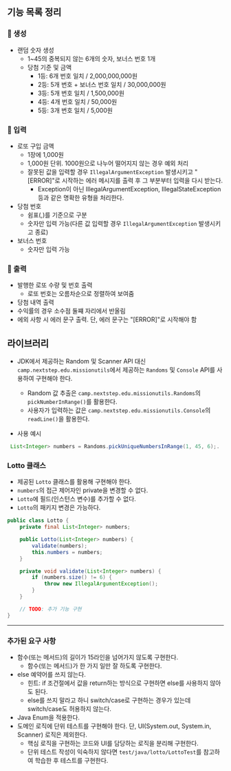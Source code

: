 ## 기능 목록 정리
### 🎲 생성
- 랜덤 숫자 생성
    - 1~45의 중복되지 않는 6개의 숫자, 보너스 번호 1개
    - 당첨 기준 및 금액
      - 1등: 6개 번호 일치 / 2,000,000,000원
      - 2등: 5개 번호 + 보너스 번호 일치 / 30,000,000원
      - 3등: 5개 번호 일치 / 1,500,000원
      - 4등: 4개 번호 일치 / 50,000원
      - 5등: 3개 번호 일치 / 5,000원

### 📝 입력
- 로또 구입 금액
    - 1장에 1,000원
    - 1,000원 단위. 1000원으로 나누어 떨어지지 않는 경우 예외 처리
    - 잘못된 값을 입력할 경우 `IllegalArgumentException` 발생시키고 "[ERROR]"로 시작하는 에러 메시지를 출력 후 그 부분부터 입력을 다시 받는다.
      - Exception이 아닌 IllegalArgumentException, IllegalStateException 등과 같은 명확한 유형을 처리한다.
- 당첨 번호
    - 쉼표(,)를 기준으로 구분
    - 숫자만 입력 가능(다른 값 입력할 경우 `IllegalArgumentException` 발생시키고 종료)
- 보너스 번호
  - 숫자만 입력 가능

### 🧾 출력
- 발행한 로또 수량 및 번호 출력
  - 로또 번호는 오름차순으로 정렬하여 보여줌
- 당첨 내역 출력
- 수익률의 경우 소수점 둘쨰 자리에서 반올림
- 에외 사항 시 에러 문구 출력. 단, 에러 문구는 "[ERROR]"로 시작해야 함

## 라이브러리

- JDK에서 제공하는 Random 및 Scanner API 대신 `camp.nextstep.edu.missionutils`에서 제공하는 `Randoms` 및 `Console` API를 사용하여 구현해야 한다.
    - Random 값 추출은 `camp.nextstep.edu.missionutils.Randoms`의 `pickNumberInRange()`를 활용한다.
    - 사용자가 입력하는 값은 `camp.nextstep.edu.missionutils.Console`의 `readLine()`을 활용한다.

- 사용 예시
```java  
 List<Integer> numbers = Randoms.pickUniqueNumbersInRange(1, 45, 6);.
```


### Lotto 클래스

- 제공된 `Lotto` 클래스를 활용해 구현해야 한다.
- `numbers`의 접근 제어자인 private을 변경할 수 없다.
- `Lotto`에 필드(인스턴스 변수)를 추가할 수 없다.
- `Lotto`의 패키지 변경은 가능하다.

```java
public class Lotto {
    private final List<Integer> numbers;

    public Lotto(List<Integer> numbers) {
        validate(numbers);
        this.numbers = numbers;
    }

    private void validate(List<Integer> numbers) {
        if (numbers.size() != 6) {
            throw new IllegalArgumentException();
        }
    }

    // TODO: 추가 기능 구현
}
```

---


### 추가된 요구 사항

- 함수(또는 메서드)의 길이가 15라인을 넘어가지 않도록 구현한다.
    - 함수(또는 메서드)가 한 가지 일만 잘 하도록 구현한다. 
- else 예약어를 쓰지 않는다.
    - 힌트: if 조건절에서 값을 return하는 방식으로 구현하면 else를 사용하지 않아도 된다.
    - else를 쓰지 말라고 하니 switch/case로 구현하는 경우가 있는데 switch/case도 허용하지 않는다.
- Java Enum을 적용한다.
- 도메인 로직에 단위 테스트를 구현해야 한다. 단, UI(System.out, System.in, Scanner) 로직은 제외한다.
    - 핵심 로직을 구현하는 코드와 UI를 담당하는 로직을 분리해 구현한다.
    - 단위 테스트 작성이 익숙하지 않다면 `test/java/lotto/LottoTest`를 참고하여 학습한 후 테스트를 구현한다.
